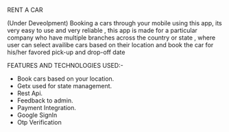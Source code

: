 RENT A CAR

(Under Deveolpment)
Booking a cars through your mobile using this app, its very easy to use and very reliable , this app is made for a particular company who have multiple branches across the country or state , where user can select availibe cars based on their location and book the car for his/her favored pick-up and drop-off date
  
FEATURES AND TECHNOLOGIES USED:- 
- Book cars based on your location.
- Getx used for state management.
- Rest Api. 
- Feedback to admin. 
- Payment Integration. 
- Google SignIn
- Otp Verification
